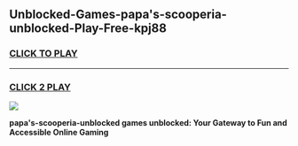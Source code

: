 
## Unblocked-Games-papa's-scooperia-unblocked-Play-Free-kpj88
<h3>
<a href="https://premium76.site?title=papa's-scooperia-unblocked&ref=21A">CLICK TO PLAY</a></h3>
<hr>

<h3>
<a href="https://premium76.site?title=papa's-scooperia-unblocked&ref=21A">CLICK 2 PLAY</a>
  
</h3>

<a href="https://premium76.site?title=papa's-scooperia-unblocked&ref=21A"><img src="https://clearcache.store/games.png"></a>


**papa's-scooperia-unblocked games unblocked: Your Gateway to Fun and Accessible Online Gaming**
